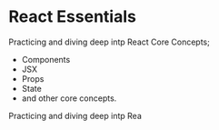 # React Essentials 

Practicing and diving deep intp React Core Concepts; 
- Components
- JSX
- Props
- State
- and other core concepts.

Practicing and diving deep intp Rea


